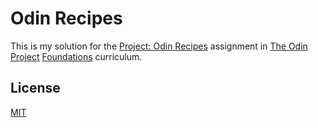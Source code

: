# Odin Recipes

This is my solution for the [Project: Odin Recipes](https://www.theodinproject.com/lessons/foundations-recipes) assignment in [The Odin Project](https://www.theodinproject.com) [Foundations](https://www.theodinproject.com/paths/foundations/courses/foundations) curriculum.

## License

[MIT](https://opensource.org/license/MIT)
